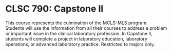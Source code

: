 # CLSC 790: Capstone II

This course represents the culmination of the MCLS-MLS program. Students will use the information from all their courses to address a problem or important issue in the clinical laboratory profession. In Capstone II, students will complete a project in laboratory education, laboratory operations, or advanced laboratory practice. Restricted to majors only.